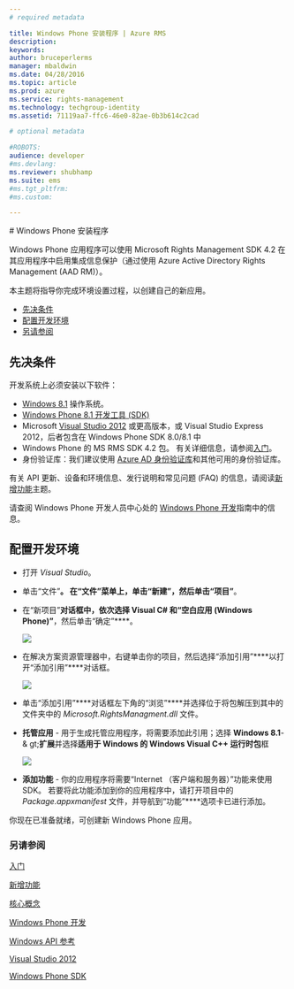 ```yaml
---
# required metadata

title: Windows Phone 安装程序 | Azure RMS
description:
keywords:
author: bruceperlerms
manager: mbaldwin
ms.date: 04/28/2016
ms.topic: article
ms.prod: azure
ms.service: rights-management
ms.technology: techgroup-identity
ms.assetid: 71119aa7-ffc6-46e0-82ae-0b3b614c2cad

# optional metadata

#ROBOTS:
audience: developer
#ms.devlang:
ms.reviewer: shubhamp
ms.suite: ems
#ms.tgt_pltfrm:
#ms.custom:

---
```


﻿# Windows Phone 安装程序


Windows Phone 应用程序可以使用 Microsoft Rights Management SDK 4.2 在其应用程序中启用集成信息保护（通过使用 Azure Active Directory Rights Management (AAD RM)）。

本主题将指导你完成环境设置过程，以创建自己的新应用。

-   [先决条件](#prerequisites)
-   [配置开发环境](#configuring_your_development_environment)
-   [另请参阅](#see_also)

## 先决条件


开发系统上必须安装以下软件：

-   [Windows 8.1](http://windows.microsoft.com/en-US/windows-8/meet) 操作系统。
-   [Windows Phone 8.1 开发工具 (SDK)](http://dev.windowsphone.com/en-us/downloadsdk)
-   Microsoft [Visual Studio 2012](http://www.microsoft.com/visualstudio/eng/products/visual-studio-overview) 或更高版本，或 Visual Studio Express 2012，后者包含在 Windows Phone SDK 8.0/8.1 中
-   Windows Phone 的 MS RMS SDK 4.2 包。 有关详细信息，请参阅[入门](get-started.md)。
-   身份验证库：我们建议使用 [Azure AD 身份验证库](https://msdn.microsoft.com/en-us/library/jj573266.aspx)和其他可用的身份验证库。

有关 API 更新、设备和环境信息、发行说明和常见问题 (FAQ) 的信息，请阅读[新增功能](release-notes.md)主题。

请查阅 Windows Phone 开发人员中心处的 [Windows Phone 开发](https://msdn.microsoft.com/en-us/library/windowsphone/develop/ff402535.aspx)指南中的信息。

## 配置开发环境


-   打开 *Visual Studio*。
-   单击“文件”****。 在“文件”****菜单上，单击“新建”****，然后单击“项目”****。
-   在“新项目”****对话框中，依次选择 **Visual C#** 和“空白应用 (Windows Phone)”****，然后单击“确定”****。

    ![](../media/wpsetup-newproj.png)

-   在解决方案资源管理器中，右键单击你的项目，然后选择“添加引用”****以打开“添加引用”****对话框。

    ![](../media/wpsetup-addref.png)

-   单击“添加引用”****对话框左下角的“浏览”****并选择位于将包解压到其中的文件夹中的 *Microsoft.RightsManagment.dll* 文件。
-   **托管应用** - 用于生成托管应用程序，将需要添加此引用；选择 **Windows 8.1**-& gt;**扩展**并选择**适用于 Windows 的 Windows Visual C++ 运行时包**框

    ![](../media/wpsetup-refmngr.png)

-   **添加功能** - 你的应用程序将需要“Internet （客户端和服务器）”功能来使用 SDK。 若要将此功能添加到你的应用程序中，请打开项目中的 *Package.appxmanifest* 文件，并导航到“功能”****选项卡已进行添加。

你现在已准备就绪，可创建新 Windows Phone 应用。

### 另请参阅

[入门](get-started.md)

[新增功能](release-notes.md)

[核心概念](core-concepts.md)

[Windows Phone 开发](https://msdn.microsoft.com/en-us/library/windowsphone/develop/ff402535.aspx)

[Windows API 参考](/rights-management/sdk/4.2/api/winrt/Microsoft.RightsManagement)

[Visual Studio 2012](http://www.microsoft.com/visualstudio/eng/products/visual-studio-overview)

[Windows Phone SDK](http://dev.windowsphone.com/en-us/downloadsdk)

 

 





<!--HONumber=Apr16_HO3-->


